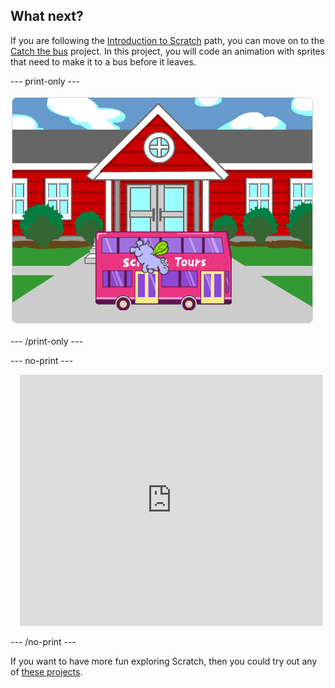 ## What next?

If you are following the [Introduction to Scratch](https://projects.raspberrypi.org/en/pathways/scratch-intro) path, you can move on to the [Catch the bus](https://projects.raspberrypi.org/en/projects/catch-the-bus) project. In this project, you will code an animation with sprites that need to make it to a bus before it leaves.

--- print-only ---

![Characters and a bus](images/scratch-tour-bus.png)

--- /print-only ---

--- no-print ---

<div class="scratch-preview" style="margin-left: 15px;">
  <iframe allowtransparency="true" width="485" height="402" src="https://scratch.mit.edu/projects/embed/486719199/?autostart=false" frameborder="0"></iframe>
</div>

--- /no-print ---

If you want to have more fun exploring Scratch, then you could try out any of [these projects](https://projects.raspberrypi.org/en/projects?software%5B%5D=scratch&curriculum%5B%5D=%201).
